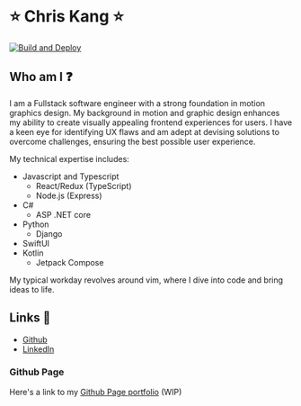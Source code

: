 # :star: Chris Kang :star:

[![Build and Deploy](https://github.com/ckangnz/ckangnz.github.io/actions/workflows/build_and_deploy.yml/badge.svg?branch=main)](https://github.com/ckangnz/ckangnz.github.io/actions/workflows/build_and_deploy.yml)

## Who am I :question:

I am a Fullstack software engineer with a strong foundation in motion graphics design. My background in motion and graphic design enhances my ability to create visually appealing frontend experiences for users. I have a keen eye for identifying UX flaws and am adept at devising solutions to overcome challenges, ensuring the best possible user experience.

My technical expertise includes:

- Javascript and Typescript
  - React/Redux (TypeScript)
  - Node.js (Express)
- C#
  - ASP .NET core
- Python
  - Django
- SwiftUI
- Kotlin
  - Jetpack Compose

My typical workday revolves around vim, where I dive into code and bring ideas to life.

## Links :link:

- [Github](https://github.com/ckangnz)
- [LinkedIn](https://www.linkedin.com/in/chrissmkang/)

### Github Page

Here's a link to my [Github Page portfolio](https://ckangnz.github.io/) (WIP)
